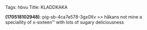 Tags: hbvu
Title: KLADDKAKA
  
**(170518102948)**: pig-sb-4ca7e578-3gx0Xv >> håkans not mine a speciallity of x-sixteen™ with lots of sugary deliciousness